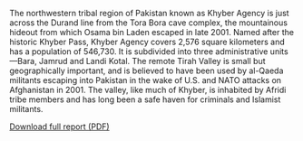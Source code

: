 The northwestern tribal region of Pakistan known as Khyber Agency is just across the Durand line from the Tora Bora cave complex, the mountainous hideout from which Osama bin Laden escaped in late 2001. Named after the historic Khyber Pass, Khyber Agency covers 2,576 square kilometers and has a population of 546,730. It is subdivided into three administrative units—Bara, Jamrud and Landi Kotal. The remote Tirah Valley is small but geographically important, and is believed to have been used by al-Qaeda militants escaping into Pakistan in the wake of U.S. and NATO attacks on Afghanistan in 2001. The valley, like much of Khyber, is inhabited by Afridi tribe members and has long been a safe haven for criminals and Islamist militants.

<div class='more-link'><a href='http://counterterrorism.newamerica.net/sites/newamerica.net/files/policydocs/khyber_1.pdf'>Download full report (PDF)</a></div>